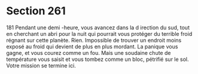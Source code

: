 # Section 261

181
Pendant une demi -heure, vous avancez dans la d irection du sud,
tout en cherchant un abri pour la nuit qui pourrait vous protéger
du terrible froid régnant sur cette planète. Rien. Impossible de
trouver un endroit moins exposé au froid qui devient de plus en
plus mordant. La panique vous gagne, et vous  courez comme un
fou. Mais une soudaine chute de température vous saisit et vous
tombez comme un bloc, pétrifié sur le sol. Votre mission se
termine ici.